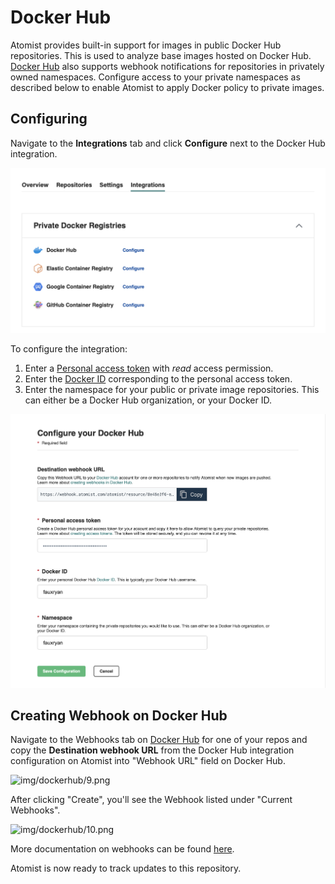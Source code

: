 # Docker Hub

Atomist provides built-in support for images in public Docker Hub repositories. This is used to
analyze base images hosted on Docker Hub.  [Docker Hub][docker-hub] also supports webhook 
notifications for repositories in privately owned namespaces. Configure access to your private
namespaces as described below to enable Atomist to apply Docker policy to private images.

[docker-hub]: https://hub.docker.com/ (Docker Hub)

## Configuring

Navigate to the **Integrations** tab and click **Configure** next to the Docker Hub integration.

![Integrations](img/integrations.png)

To configure the integration:

1. Enter a [Personal access token](https://docs.docker.com/docker-hub/access-tokens/) with _read_ access permission.
2. Enter the [Docker ID](https://docs.docker.com/docker-id/) corresponding to the personal access token.
3. Enter the namespace for your public or private image repositories. This can either be a Docker Hub organization, or your Docker ID.

![Configure](img/dockerhub/configure.png)

## Creating Webhook on Docker Hub

Navigate to the Webhooks tab on [Docker Hub][docker-hub] for one of your repos and copy the 
**Destination webhook URL** from the Docker Hub integration configuration on Atomist 
into "Webhook URL" field on Docker Hub.

![img/dockerhub/9.png](img/dockerhub/9.png)

After clicking "Create", you'll see the Webhook listed under "Current Webhooks".

![img/dockerhub/10.png](img/dockerhub/10.png)

More documentation on webhooks can be found [here](https://docs.docker.com/docker-hub/webhooks/).

Atomist is now ready to track updates to this repository.

